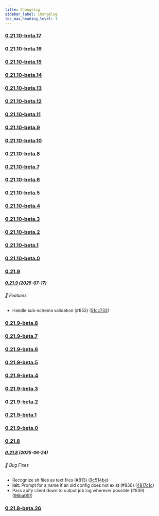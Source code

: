 ```yaml
---
title: Changelog
sidebar_label: Changelog
toc_max_heading_level: 3
---
```


### [0.21.10-beta.17](https://github.com/apify/apify-cli/releases/tag/v0.21.10-beta.17)

### [0.21.10-beta.16](https://github.com/apify/apify-cli/releases/tag/v0.21.10-beta.16)

### [0.21.10-beta.15](https://github.com/apify/apify-cli/releases/tag/v0.21.10-beta.15)

### [0.21.10-beta.14](https://github.com/apify/apify-cli/releases/tag/v0.21.10-beta.14)

### [0.21.10-beta.13](https://github.com/apify/apify-cli/releases/tag/v0.21.10-beta.13)

### [0.21.10-beta.12](https://github.com/apify/apify-cli/releases/tag/v0.21.10-beta.12)

### [0.21.10-beta.11](https://github.com/apify/apify-cli/releases/tag/v0.21.10-beta.11)

### [0.21.10-beta.9](https://github.com/apify/apify-cli/releases/tag/v0.21.10-beta.9)

### [0.21.10-beta.10](https://github.com/apify/apify-cli/releases/tag/v0.21.10-beta.10)

### [0.21.10-beta.8](https://github.com/apify/apify-cli/releases/tag/v0.21.10-beta.8)

### [0.21.10-beta.7](https://github.com/apify/apify-cli/releases/tag/v0.21.10-beta.7)

### [0.21.10-beta.6](https://github.com/apify/apify-cli/releases/tag/v0.21.10-beta.6)

### [0.21.10-beta.5](https://github.com/apify/apify-cli/releases/tag/v0.21.10-beta.5)

### [0.21.10-beta.4](https://github.com/apify/apify-cli/releases/tag/v0.21.10-beta.4)

### [0.21.10-beta.3](https://github.com/apify/apify-cli/releases/tag/v0.21.10-beta.3)

### [0.21.10-beta.2](https://github.com/apify/apify-cli/releases/tag/v0.21.10-beta.2)

### [0.21.10-beta.1](https://github.com/apify/apify-cli/releases/tag/v0.21.10-beta.1)

### [0.21.10-beta.0](https://github.com/apify/apify-cli/releases/tag/v0.21.10-beta.0)

### [0.21.9](https://github.com/apify/apify-cli/releases/tag/v0.21.9)

##### [0.21.9](https://github.com/apify/apify-cli/releases/tag/v0.21.9) (2025-07-17)

###### 🚀 Features

- Handle sub-schema validation (#853) ([51cc733](https://github.com/apify/apify-cli/commit/51cc7333ca665a6e0dfab8a6dc296a396b3e40ff))

### [0.21.9-beta.8](https://github.com/apify/apify-cli/releases/tag/v0.21.9-beta.8)

### [0.21.9-beta.7](https://github.com/apify/apify-cli/releases/tag/v0.21.9-beta.7)

### [0.21.9-beta.6](https://github.com/apify/apify-cli/releases/tag/v0.21.9-beta.6)

### [0.21.9-beta.5](https://github.com/apify/apify-cli/releases/tag/v0.21.9-beta.5)

### [0.21.9-beta.4](https://github.com/apify/apify-cli/releases/tag/v0.21.9-beta.4)

### [0.21.9-beta.3](https://github.com/apify/apify-cli/releases/tag/v0.21.9-beta.3)

### [0.21.9-beta.2](https://github.com/apify/apify-cli/releases/tag/v0.21.9-beta.2)

### [0.21.9-beta.1](https://github.com/apify/apify-cli/releases/tag/v0.21.9-beta.1)

### [0.21.9-beta.0](https://github.com/apify/apify-cli/releases/tag/v0.21.9-beta.0)

### [0.21.8](https://github.com/apify/apify-cli/releases/tag/v0.21.8)

##### [0.21.8](https://github.com/apify/apify-cli/releases/tag/v0.21.8) (2025-06-24)

###### 🐛 Bug Fixes

- Recognize sh files as text files (#813) ([9c514be](https://github.com/apify/apify-cli/commit/9c514bef27cded91d0d737077e01d8ddb471effb))
- **init:** Prompt for a name if an old config does not exist (#836) ([4817c1c](https://github.com/apify/apify-cli/commit/4817c1c95ee6ca5d3078add283dd7c54c1444b48))
- Pass apify client down to output job log wherever possible (#839) ([96ba05f](https://github.com/apify/apify-cli/commit/96ba05fdacf30131ef9173e24359bc98e805f1b1))

### [0.21.8-beta.26](https://github.com/apify/apify-cli/releases/tag/v0.21.8-beta.26)
